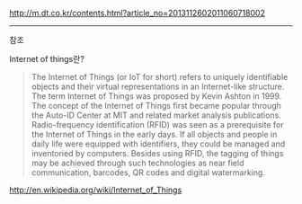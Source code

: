 http://m.dt.co.kr/contents.html?article_no=2013112602011060718002


---

참조

Internet of things란?

> The Internet of Things (or IoT for short) refers to uniquely identifiable objects and their virtual representations in an Internet-like structure. The term Internet of Things was proposed by Kevin Ashton in 1999. The concept of the Internet of Things first became popular through the Auto-ID Center at MIT and related market analysis publications. Radio-frequency identification (RFID) was seen as a prerequisite for the Internet of Things in the early days. If all objects and people in daily life were equipped with identifiers, they could be managed and inventoried by computers. Besides using RFID, the tagging of things may be achieved through such technologies as near field communication, barcodes, QR codes and digital watermarking.

http://en.wikipedia.org/wiki/Internet_of_Things
